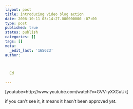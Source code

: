 ```yaml
---
layout: post
title: introducing video blog action
date: 2006-10-11 03:14:27.000000000 -07:00
type: post
published: true
status: publish
categories: []
tags: []
meta:
  _edit_last: '165623'
author:
  
  
  
  Ed
  
---
```

<p>[youtube=http://www.youtube.com/watch?v=GVV-yXXGuUk]</p>
<p>if you can't see it, it means it hasn't been approved yet.</p>
